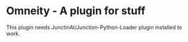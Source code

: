 Omneity - A plugin for stuff
============================

This plugin needs JunctinAt/Junction-Python-Loader plugin installed to work.
